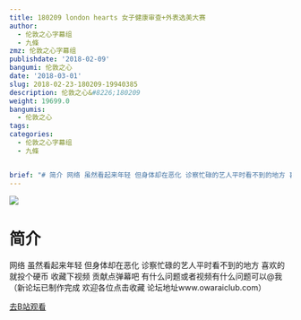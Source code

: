 ```yaml
---
title: 180209 london hearts 女子健康审查+外表选美大赛
author:
  - 伦敦之心字幕组
  - 九條
zmz: 伦敦之心字幕组
publishdate: '2018-02-09'
bangumi: 伦敦之心
date: '2018-03-01'
slug: 2018-02-23-180209-19940385
description: 伦敦之心&#8226;180209
weight: 19699.0
bangumis:
  - 伦敦之心
tags:
categories:
  - 伦敦之心字幕组
  - 九條


brief: "# 简介 网络 虽然看起来年轻 但身体却在恶化 诊察忙碌的艺人平时看不到的地方 喜欢的就投个硬币 收藏下视频 贡献点弹幕吧 有什么问题或者视频有什么问题可以@我（新论坛已制作完成 欢迎各位点击收藏 论坛地址www.owaraiclub.com）"
---
```

![](https://i.imgur.com/4rJbxay.png)
# 简介  
网络
虽然看起来年轻 但身体却在恶化 诊察忙碌的艺人平时看不到的地方  喜欢的就投个硬币 收藏下视频 贡献点弹幕吧 有什么问题或者视频有什么问题可以@我（新论坛已制作完成 欢迎各位点击收藏 论坛地址www.owaraiclub.com）  

[去B站观看](https://www.bilibili.com/video/av19940385/)
 
